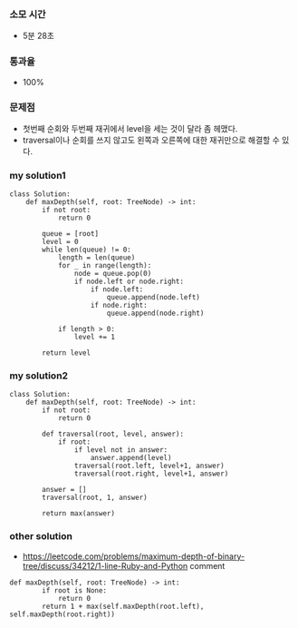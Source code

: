 ### 소모 시간
- 5분 28초

### 통과율
- 100%

### 문제점
- 첫번째 순회와 두번째 재귀에서 level을 세는 것이 달라 좀 헤맸다.
- traversal이나 순회를 쓰지 않고도 왼쪽과 오른쪽에 대한 재귀만으로 해결할 수 있다.


### my solution1
```
class Solution:
    def maxDepth(self, root: TreeNode) -> int:
        if not root:
            return 0
        
        queue = [root]
        level = 0
        while len(queue) != 0:
            length = len(queue)
            for _ in range(length):
                node = queue.pop(0)
                if node.left or node.right:
                    if node.left:
                        queue.append(node.left)
                    if node.right:
                        queue.append(node.right)
            
            if length > 0:
                level += 1
                
        return level
```

### my solution2
```
class Solution:
    def maxDepth(self, root: TreeNode) -> int:
        if not root:
            return 0
        
        def traversal(root, level, answer):
            if root:
                if level not in answer:
                    answer.append(level)
                traversal(root.left, level+1, answer)
                traversal(root.right, level+1, answer)
        
        answer = []
        traversal(root, 1, answer)
        
        return max(answer)
```

### other solution
- https://leetcode.com/problems/maximum-depth-of-binary-tree/discuss/34212/1-line-Ruby-and-Python comment
```
def maxDepth(self, root: TreeNode) -> int:
        if root is None:
            return 0
        return 1 + max(self.maxDepth(root.left), self.maxDepth(root.right))
```